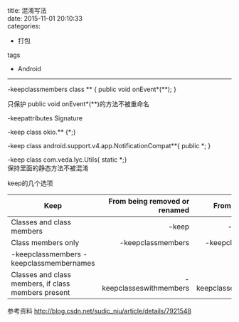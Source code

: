 title: 混淆写法    
date: 2015-11-01 20:10:33    
categories:    
- 打包    
   
tags   
- Android    
---


-keepclassmembers class ** {
    public void onEvent*(**);
}

只保护 public void onEvent*(**)的方法不被重命名

-keepattributes Signature


-keep class okio.** {*;}


-keep class android.support.v4.app.NotificationCompat**{
    public *;
}


-keep class com.veda.lyc.Utils{ static *;}  
保持里面的静态方法不被混淆

keep的几个选项


| Keep        | From being removed or renamed   |  From being renamed  |
| --------   | -----:  | :----:  |
| Classes and class members     | -keep |   -keepnames     |
| Class members only        |   -keepclassmembers   |   -keepclassmembernames   |
| 	-keepclassmembers	-keepclassmembernames
Classes and class members, if class members present       |    -keepclasseswithmembers    |  -keepclasseswithmembernames  |


参考资料
http://blog.csdn.net/sudic_niu/article/details/7921548